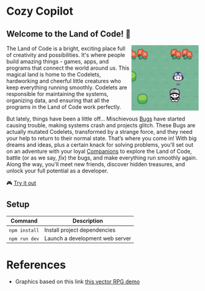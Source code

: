# Cozy Copilot

## Welcome to the Land of Code! 👋

<img width="35%" src="./docs/screenshot.png" align="right" />

The Land of Code is a bright, exciting place full of creativity and possibilities. It's where people build amazing things - games, apps, and programs that connect the world around us. This magical land is home to the Codelets, hardworking and cheerful little creatures who keep everything running smoothly. Codelets are responsible for maintaining the systems, organizing data, and ensuring that all the programs in the Land of Code work perfectly.

But lately, things have been a little off... Mischievous [Bugs](./docs/Bugs.md) have started causing trouble, making systems crash and projects glitch. These Bugs are actually mutated Codelets, transformed by a strange force, and they need your help to return to their normal state. That’s where you come in! With big dreams and ideas, plus a certain knack for solving problems, you'll set out on an adventure with your loyal [Companions](./docs/Companions.md) to explore the Land of Code, battle (or as we say, *fix*) the bugs, and make everything run smoothly again. Along the way, you'll meet new friends, discover hidden treasures, and unlock your full potential as a developer.
<br>

🎮 [Try it out](https://mnkiefer.github.io/cozy-copilot/)

## Setup

| Command | Description |
|---------|-------------|
| `npm install` | Install project dependencies |
| `npm run dev` | Launch a development web server |

# References

- Graphics based on this link [this vector RPG demo](https://rhosgfx.itch.io/vector-rpg-overworld-demo)
